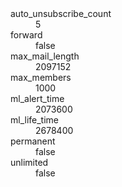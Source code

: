 <dl>
<dt>auto_unsubscribe_count</dt>
<dd>5</dd>
<dt>forward</dt>
<dd>false</dd>
<dt>max_mail_length</dt>
<dd>2097152</dd>
<dt>max_members</dt>
<dd>1000</dd>
<dt>ml_alert_time</dt>
<dd>2073600</dd>
<dt>ml_life_time</dt>
<dd>2678400</dd>
<dt>permanent</dt>
<dd>false</dd>
<dt>unlimited</dt>
<dd>false</dd>
</dl>
